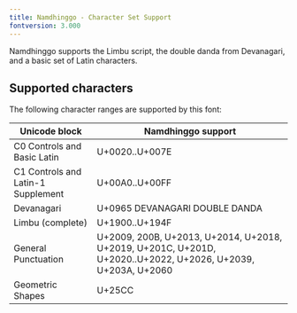 ```yaml
---
title: Namdhinggo - Character Set Support
fontversion: 3.000
---
```


Namdhinggo supports the Limbu script, the double danda from Devanagari, and a basic set of Latin characters.

## Supported characters

The following character ranges are supported by this font:

Unicode block | Namdhinggo support
------------- | ------------------
C0 Controls and Basic Latin|U+0020..U+007E
C1 Controls and Latin-1 Supplement|U+00A0..U+00FF
Devanagari|U+0965 DEVANAGARI DOUBLE DANDA
Limbu (complete)|U+1900..U+194F
General Punctuation|U+2009, 200B, U+2013, U+2014, U+2018, U+2019, U+201C, U+201D, U+2020..U+2022, U+2026, U+2039, U+203A, U+2060
Geometric Shapes|U+25CC
